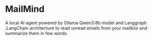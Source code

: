 # MailMind
A local AI agent powered by Ollama Qwen3:8b model and Langgraph ,LangChain architecture to read unread emails from your mailbox and summarize them in few words.
